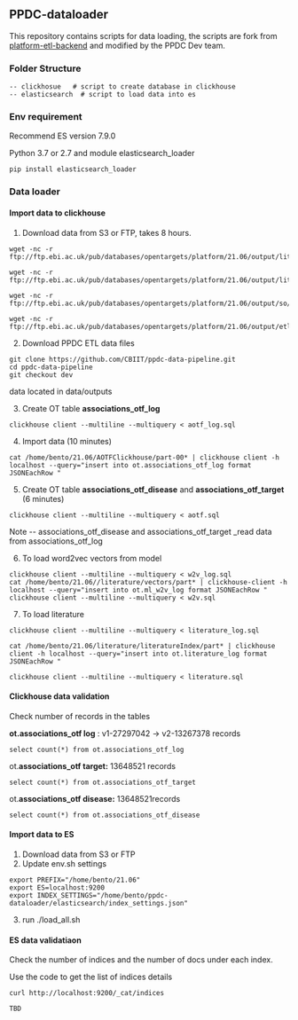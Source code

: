 
## PPDC-dataloader

This repository contains scripts for data loading, the scripts are fork from  [platform-etl-backend](https://github.com/opentargets/platform-etl-backend) and modified by the PPDC Dev team. 

### Folder Structure

```text
-- clickhosue   # script to create database in clickhouse 
-- elasticsearch  # script to load data into es

```

### Env requirement

Recommend ES version 7.9.0

Python 3.7 or 2.7  and module elasticsearch\_loader

```text
pip install elasticsearch_loader
```

### Data loader

#### Import data to clickhouse 

1. Download data from S3 or FTP, takes 8 hours. 

```text
wget -nc -r ftp://ftp.ebi.ac.uk/pub/databases/opentargets/platform/21.06/output/literature/json/literatureIndex

wget -nc -r ftp://ftp.ebi.ac.uk/pub/databases/opentargets/platform/21.06/output/literature/json/vectors

wget -nc -r ftp://ftp.ebi.ac.uk/pub/databases/opentargets/platform/21.06/output/so/

wget -nc -r ftp://ftp.ebi.ac.uk/pub/databases/opentargets/platform/21.06/output/etl/json/
```
2. Download PPDC ETL data files

```text
git clone https://github.com/CBIIT/ppdc-data-pipeline.git
cd ppdc-data-pipeline
git checkout dev
```
data located in data/outputs

3. Create OT table **associations\_otf\_log**

```text
clickhouse client --multiline --multiquery < aotf_log.sql
```

4. Import data (10 minutes)

```text
cat /home/bento/21.06/AOTFClickhouse/part-00* | clickhouse client -h localhost --query="insert into ot.associations_otf_log format JSONEachRow "
``` 

5. Create OT table **associations\_otf\_disease** and **associations\_otf\_target**  (6 minutes)

```text
clickhouse client --multiline --multiquery < aotf.sql
``` 

Note -- associations\_otf\_disease and  associations\_otf\_target _read data from associations\_otf\_log

6. To load word2vec vectors from model

```text
clickhouse client --multiline --multiquery < w2v_log.sql
cat /home/bento/21.06//literature/vectors/part* | clickhouse-client -h localhost --query="insert into ot.ml_w2v_log format JSONEachRow "
clickhouse client --multiline --multiquery < w2v.sql
```
7.  To load literature
```text
clickhouse client --multiline --multiquery < literature_log.sql
```

```text
cat /home/bento/21.06/literature/literatureIndex/part* | clickhouse client -h localhost --query="insert into ot.literature_log format JSONEachRow "

```


```text
clickhouse client --multiline --multiquery < literature.sql
```

####  Clickhouse data validation

 Check number of records in the tables

**ot.associations\_otf log** :    v1-27297042 -> v2-13267378 records

```text
select count(*) from ot.associations_otf_log
```

ot.**associations\_otf target:** 13648521 records

```text
select count(*) from ot.associations_otf_target
```

ot.**associations\_otf disease:** 13648521records

```text
select count(*) from ot.associations_otf_disease
```

#### Import data to ES

1. Download data from S3 or FTP
2. Update env.sh settings

```text
export PREFIX="/home/bento/21.06"
export ES=localhost:9200
export INDEX_SETTINGS="/home/bento/ppdc-dataloader/elasticsearch/index_settings.json"
```

   3. run ./load\_all.sh

#### ES data validatiaon 

Check the number of indices and the number of docs under each index.

Use the code to get the list of indices details

```text
curl http://localhost:9200/_cat/indices
```

```text
TBD
```





